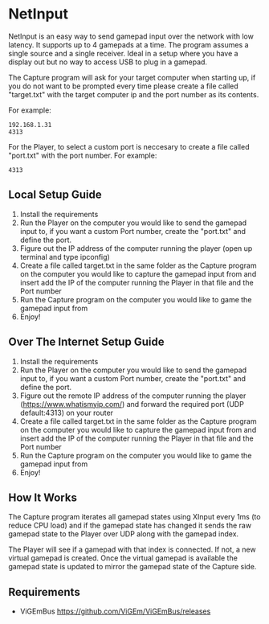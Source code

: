 # NetInput

NetInput is an easy way to send gamepad input over the network with low latency. It supports up to 4 gamepads at a time. The program assumes a single source and a single receiver. Ideal in a setup where you have a display out but no way to access USB to plug in a gamepad.

The Capture program will ask for your target computer when starting up, if you do not want to be prompted every time please create a file called "target.txt" with the target computer ip and the port number as its contents.

For example:
```
192.168.1.31
4313
```

For the Player, to select a custom port is neccesary to create a file called "port.txt" with the port number.
For example:
```
4313
```


## Local Setup Guide

1. Install the requirements
2. Run the Player on the computer you would like to send the gamepad input to, if you want a custom Port number, create the "port.txt" and define the port.
3. Figure out the IP address of the computer running the player (open up terminal and type ipconfig)
4. Create a file called target.txt in the same folder as the Capture program on the computer you would like to capture the gamepad input from and insert add the IP of the computer running the Player in that file and the Port number
5. Run the Capture program on the computer you would like to game the gamepad input from
6. Enjoy!

## Over The Internet Setup Guide

1. Install the requirements
2. Run the Player on the computer you would like to send the gamepad input to, if you want a custom Port number, create the "port.txt" and define the port.
3. Figure out the remote IP address of the computer running the player (https://www.whatismyip.com/) and forward the required port (UDP default:4313) on your router
4. Create a file called target.txt in the same folder as the Capture program on the computer you would like to capture the gamepad input from and insert add the IP of the computer running the Player in that file and the Port number
5. Run the Capture program on the computer you would like to game the gamepad input from
6. Enjoy!

## How It Works

The Capture program iterates all gamepad states using XInput every 1ms (to reduce CPU load) and if the gamepad state has changed it sends the raw gamepad state to the Player over UDP along with the gamepad index.

The Player will see if a gamepad with that index is connected. If not, a new virtual gamepad is created. Once the virtual gamepad is available the gamepad state is updated to mirror the gamepad state of the Capture side.

## Requirements

- ViGEmBus https://github.com/ViGEm/ViGEmBus/releases
